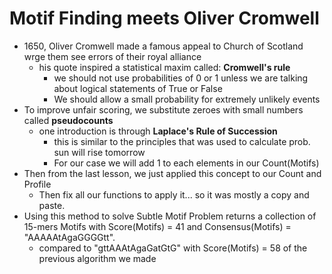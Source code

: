 # Motif Finding meets Oliver Cromwell
- 1650, Oliver Cromwell made a famous appeal to Church of Scotland wrge them see errors of their royal alliance
    - his quote inspired a statistical maxim called: **Cromwell's rule**
        - we should not use probabilities of 0 or 1 unless we are talking about logical statements of True or False
        - We should allow a small probability for extremely unlikely events
- To improve unfair scoring, we substitute zeroes with small numbers called **pseudocounts**
    - one introduction is through **Laplace's Rule of Succession**
        - this is similar to the principles that was used to calculate prob. sun will rise tomorrow
        - For our case we will add 1 to each elements in our Count(Motifs)
- Then from the last lesson, we just applied this concept to our Count and Profile
    - Then fix all our functions to apply it... so it was mostly a copy and paste. 
- Using this method to solve Subtle Motif Problem returns a collection of 15-mers Motifs with Score(Motifs) = 41 and Consensus(Motifs) = "AAAAAtAgaGGGGtt".
    - compared to "gttAAAtAgaGatGtG" with Score(Motifs) = 58 of the previous algorithm we made